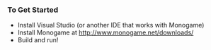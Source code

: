 ### To Get Started
* Install Visual Studio (or another IDE that works with Monogame)
* Install Monogame at http://www.monogame.net/downloads/
* Build and run!
